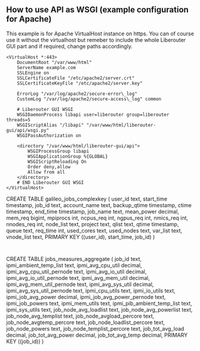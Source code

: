 ## How to use API as WSGI (example configuration for Apache)

This example is for Apache VirtualHost instance on https. You can of course use it without the virtualhost but remeber to include the whole Liberouter GUI part and if required, change paths accordingly.

```
<VirtualHost *:443>
    DocumentRoot "/var/www/html"
    ServerName example.com
    SSLEngine on
    SSLCertificateFile "/etc/apache2/server.crt"
    SSLCertificateKeyFile "/etc/apache2/server.key"

    ErrorLog "/var/log/apache2/secure-error\_log"
    CustomLog "/var/log/apache2/secure-access\_log" common

	# Liberouter GUI WSGI
    WSGIDaemonProcess libapi user=liberouter group=liberouter threads=5
	WSGIScriptAlias "/libapi" "/var/www/html/liberouter-gui/api/wsgi.py"
	WSGIPassAuthorization on

	<directory "/var/www/html/liberouter-gui/api">
        WSGIProcessGroup libapi
        WSGIApplicationGroup %{GLOBAL}
        WSGIScriptReloading On
        Order deny,allow
        Allow from all
    </directory>
	# END Liberouter GUI WSGI
</VirtualHost>
```
CREATE TABLE galileo\_jobs\_complexkey (
  user\_id text,
  start\_time timestamp,
  job\_id text,
  account\_name text,
  backup\_qtime timestamp,
  ctime timestamp,
  end\_time timestamp,
  job\_name text,
  mean\_power decimal,
  mem\_req bigint,
  mpiprocs int,
  ncpus\_req int,
  ngpus\_req int,
  nmics\_req int,
  nnodes\_req int,
  node\_list text,
  project text,
  qlist text,
  qtime timestamp,
  queue text,
  req\_time int,
  used\_cores text,
  used\_nodes text,
  var\_list text,
  vnode\_list text,
  PRIMARY KEY ((user\_id), start\_time, job\_id)
)
```


```
CREATE TABLE jobs\_measures\_aggregate (
  job\_id text,
  ipmi\_ambient\_temp\_list text,
  ipmi\_avg\_cpu\_util decimal,
  ipmi\_avg\_cpu\_util\_pernode text,
  ipmi\_avg\_io\_util decimal,
  ipmi\_avg\_io\_util\_pernode text,
  ipmi\_avg\_mem\_util decimal,
  ipmi\_avg\_mem\_util\_pernode text,
  ipmi\_avg\_sys\_util decimal,
  ipmi\_avg\_sys\_util\_pernode text,
  ipmi\_cpu\_utils text,
  ipmi\_io\_utils text,
  ipmi\_job\_avg\_power decimal,
  ipmi\_job\_avg\_power\_pernode text,
  ipmi\_job\_powers text,
  ipmi\_mem\_utils text,
  ipmi\_pib\_ambient\_temp\_list text,
  ipmi\_sys\_utils text,
  job\_node\_avg\_loadlist text,
  job\_node\_avg\_powerlist text,
  job\_node\_avg\_templist text,
  job\_node\_avgload\_percore text,
  job\_node\_avgtemp\_percore text,
  job\_node\_loadlist\_percore text,
  job\_node\_powers text,
  job\_node\_templist\_percore text,
  job\_tot\_avg\_load decimal,
  job\_tot\_avg\_power decimal,
  job\_tot\_avg\_temp decimal,
  PRIMARY KEY ((job\_id))
)
```

